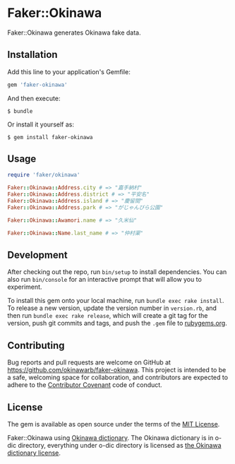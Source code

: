Faker::Okinawa
==============

Faker::Okinawa generates Okinawa fake data.

Installation
------------

Add this line to your application's Gemfile:

```ruby
gem 'faker-okinawa'
```

And then execute:

    $ bundle

Or install it yourself as:

    $ gem install faker-okinawa

Usage
-----

```ruby
require 'faker/okinawa'

Faker::Okinawa::Address.city # => "嘉手納村"
Faker::Okinawa::Address.district # => "平安名"
Faker::Okinawa::Address.island # => "慶留間"
Faker::Okinawa::Address.park # => "がじゃんびら公園"

Faker::Okinawa::Awamori.name # => "久米仙"

Faker::Okinawa::Name.last_name # => "仲村渠"
```

Development
-----------

After checking out the repo, run `bin/setup` to install dependencies. You can also run `bin/console` for an interactive prompt that will allow you to experiment.

To install this gem onto your local machine, run `bundle exec rake install`. To release a new version, update the version number in `version.rb`, and then run `bundle exec rake release`, which will create a git tag for the version, push git commits and tags, and push the `.gem` file to [rubygems.org](https://rubygems.org).

Contributing
------------

Bug reports and pull requests are welcome on GitHub at https://github.com/okinawarb/faker-okinawa. This project is intended to be a safe, welcoming space for collaboration, and contributors are expected to adhere to the [Contributor Covenant](http://contributor-covenant.org) code of conduct.


License
-------

The gem is available as open source under the terms of the [MIT License](http://opensource.org/licenses/MIT).

Faker::Okinawa using [Okinawa dictionary](https://osdn.jp/projects/o-dic/).
The Okinawa dictionary is in o-dic directory, everything under o-dic directory is licensed as [the Okinawa dictionary license](o-doc/doc/README.1ST).
